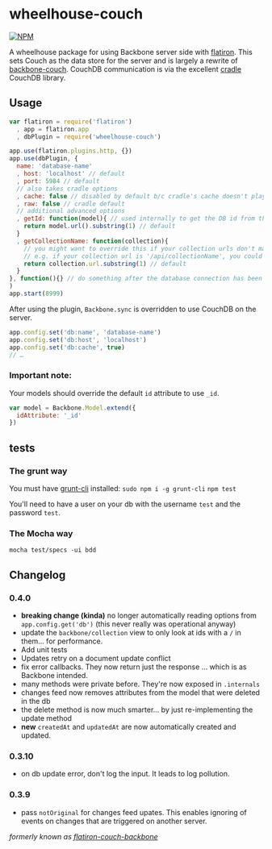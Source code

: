 wheelhouse-couch
=======================

[![NPM](https://nodei.co/npm/wheelhouse-couch.png)](https://nodei.co/npm/wheelhouse-couch/)

A wheelhouse package for using Backbone server side with [flatiron](https://github.com/flatiron/flatiron). This sets Couch as the data store for the server and is largely a rewrite of [backbone-couch](https://github.com/developmentseed/backbone-couch).  CouchDB communication is via the excellent [cradle](https://github.com/cloudhead/cradle) CouchDB library.

## Usage
```js
var flatiron = require('flatiron')
  , app = flatiron.app
  , dbPlugin = require('wheelhouse-couch')

app.use(flatiron.plugins.http, {})
app.use(dbPlugin, {
  name: 'database-name'
  , host: 'localhost' // default
  , port: 5984 // default
  // also takes cradle options
  , cache: false // disabled by default b/c cradle's cache doesn't play nicely if your app is hosted on multiple servers
  , raw: false // cradle default
  // additional advanced options
  , getId: function(model){ // used internally to get the DB id from the model. the default behavior follows: {{collectionName}}/{{UUID}}
    return model.url().substring(1) // default
  }
  , getCollectionName: function(collection){
    // you might want to override this if your collection urls don't match your collection names
    // e.g. if your collection url is '/api/collectionName', you could use: `return collection.url.split('/')[2]`
    return collection.url.substring(1) // default
  }
}, function(){} // do something after the database connection has been established
)
app.start(8999)
```

After using the plugin, `Backbone.sync` is overridden to use CouchDB on the server.

```js
app.config.set('db:name', 'database-name')
app.config.set('db:host', 'localhost')
app.config.set('db:cache', true)
// …
```

### Important note:
Your models should override the default `id` attribute to use `_id`.

```js
var model = Backbone.Model.extend({
  idAttribute: '_id'
})
```

## tests

### The grunt way
You must have [grunt-cli](https://github.com/gruntjs/grunt-cli) installed: `sudo npm i -g grunt-cli`
`npm test`

You'll need to have a user on your db with the username `test` and the password `test`.

### The Mocha way
`mocha test/specs -ui bdd`

## Changelog
### 0.4.0
* **breaking change (kinda)** no longer automatically reading options from `app.config.get('db')` (this never really was operational anyway)
* update the `backbone/collection` view to only look at ids with a `/` in them… for performance.
* Add unit tests
* Updates retry on a document update conflict
* fix error callbacks. They now return just the response … which is as Backbone intended.
* many methods were private before. They're now exposed in `.internals`
* changes feed now removes attributes from the model that were deleted in the db
* the delete method is now much smarter… by just re-implementing the update method
* **new** `createdAt` and `updatedAt` are now automatically created and updated.

### 0.3.10
* on db update error, don't log the input. It leads to log pollution.

### 0.3.9
* pass `notOriginal` for changes feed upates. This enables ignoring of events on changes that are triggered on another server.

_formerly known as [flatiron-couch-backbone](http://github.com/joeybaker/flatiron-couch-backbone)_
